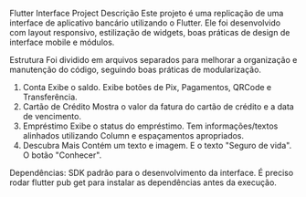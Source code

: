 Flutter Interface Project
Descrição
Este projeto é uma replicação de uma interface de aplicativo bancário utilizando o Flutter. Ele foi desenvolvido com layout responsivo, estilização de widgets, boas práticas de design de interface mobile e módulos.

Estrutura
Foi dividido em arquivos separados para melhorar a organização e manutenção do código, seguindo boas práticas de modularização.

1. Conta
Exibe o saldo.
Exibe botões de Pix, Pagamentos, QRCode e Transferência.
3. Cartão de Crédito
Mostra o valor da fatura do cartão de crédito e a data de vencimento.
4. Empréstimo
Exibe o status do empréstimo.
Tem informações/textos alinhados utilizando Column e espaçamentos apropriados.
5. Descubra Mais
Contém um texto e imagem.
E o texto "Seguro de vida".
O botão "Conhecer".

Dependências:
SDK padrão para o desenvolvimento da interface.
É preciso rodar flutter pub get para instalar as dependências antes da execução.
